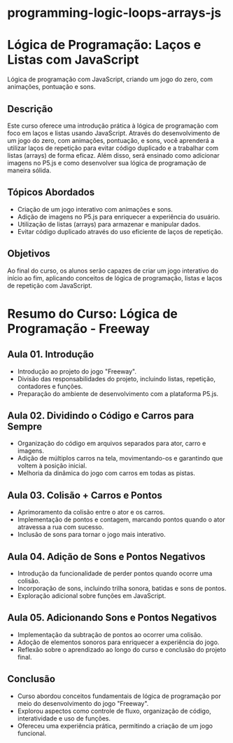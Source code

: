 # programming-logic-loops-arrays-js
# Lógica de Programação: Laços e Listas com JavaScript
Lógica de programação com JavaScript, criando um jogo do zero, com animações, pontuação e sons. 

## Descrição
Este curso oferece uma introdução prática à lógica de programação com foco em laços e listas usando JavaScript. Através do desenvolvimento de um jogo do zero, com animações, pontuação, e sons, você aprenderá a utilizar laços de repetição para evitar código duplicado e a trabalhar com listas (arrays) de forma eficaz. Além disso, será ensinado como adicionar imagens no P5.js e como desenvolver sua lógica de programação de maneira sólida.

## Tópicos Abordados
- Criação de um jogo interativo com animações e sons.
- Adição de imagens no P5.js para enriquecer a experiência do usuário.
- Utilização de listas (arrays) para armazenar e manipular dados.
- Evitar código duplicado através do uso eficiente de laços de repetição.

## Objetivos
Ao final do curso, os alunos serão capazes de criar um jogo interativo do início ao fim, aplicando conceitos de lógica de programação, listas e laços de repetição com JavaScript.

# Resumo do Curso: Lógica de Programação - Freeway

## Aula 01. Introdução
- Introdução ao projeto do jogo "Freeway".
- Divisão das responsabilidades do projeto, incluindo listas, repetição, contadores e funções.
- Preparação do ambiente de desenvolvimento com a plataforma P5.js.

## Aula 02. Dividindo o Código e Carros para Sempre
- Organização do código em arquivos separados para ator, carro e imagens.
- Adição de múltiplos carros na tela, movimentando-os e garantindo que voltem à posição inicial.
- Melhoria da dinâmica do jogo com carros em todas as pistas.

## Aula 03. Colisão + Carros e Pontos
- Aprimoramento da colisão entre o ator e os carros.
- Implementação de pontos e contagem, marcando pontos quando o ator atravessa a rua com sucesso.
- Inclusão de sons para tornar o jogo mais interativo.

## Aula 04. Adição de Sons e Pontos Negativos
- Introdução da funcionalidade de perder pontos quando ocorre uma colisão.
- Incorporação de sons, incluindo trilha sonora, batidas e sons de pontos.
- Exploração adicional sobre funções em JavaScript.

## Aula 05. Adicionando Sons e Pontos Negativos
- Implementação da subtração de pontos ao ocorrer uma colisão.
- Adoção de elementos sonoros para enriquecer a experiência do jogo.
- Reflexão sobre o aprendizado ao longo do curso e conclusão do projeto final.

## Conclusão
- Curso abordou conceitos fundamentais de lógica de programação por meio do desenvolvimento do jogo "Freeway".
- Explorou aspectos como controle de fluxo, organização de código, interatividade e uso de funções.
- Ofereceu uma experiência prática, permitindo a criação de um jogo funcional.
